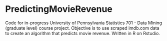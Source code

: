 # PredictingMovieRevenue
Code for in-progress University of Pennsylvania Statistics 701 - Data Mining (graduate level) course project. Objective is to use scraped imdb.com data to create an algorithm that predicts movie revenue. Written in R on Rstudio.
